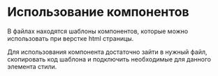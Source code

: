 # Использование компонентов

В файлах находятся шаблоны компонентов, которые можно использовать при верстке html страницы. 

Для использования компонента достаточно зайти в нужный файл, скопировать код шаблона и подключить необходимые для данного элемента стили. 